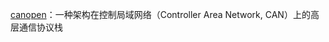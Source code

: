 [canopen](https://github.com/CANopenNode/CANopenNode)：一种架构在控制局域网络（Controller Area Network, CAN）上的高层通信协议栈
